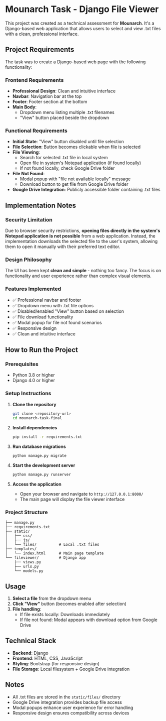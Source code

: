  # Mounarch Task - Django File Viewer

This project was created as a technical assessment for **Mounarch**. It's a Django-based web application that allows users to select and view .txt files with a clean, professional interface.

## Project Requirements

The task was to create a Django-based web page with the following functionality:

### Frontend Requirements
- **Professional Design**: Clean and intuitive interface
- **Navbar**: Navigation bar at the top
- **Footer**: Footer section at the bottom
- **Main Body**: 
  - Dropdown menu listing multiple .txt filenames
  - "View" button placed beside the dropdown

### Functional Requirements
- **Initial State**: "View" button disabled until file selection
- **File Selection**: Button becomes clickable when file is selected
- **File Viewing**: 
  - Search for selected .txt file in local system
  - Open file in system's Notepad application (if found locally)
  - If not found locally, check Google Drive folder
- **File Not Found**: 
  - Modal popup with "file not available locally" message
  - Download button to get file from Google Drive folder
- **Google Drive Integration**: Publicly accessible folder containing .txt files

## Implementation Notes

### Security Limitation
Due to browser security restrictions, **opening files directly in the system's Notepad application is not possible** from a web application. Instead, the implementation downloads the selected file to the user's system, allowing them to open it manually with their preferred text editor.

### Design Philosophy
The UI has been kept **clean and simple** - nothing too fancy. The focus is on functionality and user experience rather than complex visual elements.

### Features Implemented
- ✅ Professional navbar and footer
- ✅ Dropdown menu with .txt file options
- ✅ Disabled/enabled "View" button based on selection
- ✅ File download functionality
- ✅ Modal popup for file not found scenarios
- ✅ Responsive design
- ✅ Clean and intuitive interface

## How to Run the Project

### Prerequisites
- Python 3.8 or higher
- Django 4.0 or higher

### Setup Instructions

1. **Clone the repository**
   ```bash
   git clone <repository-url>
   cd mounarch-task-final
   ```

2. **Install dependencies**
   ```bash
   pip install -r requirements.txt
   ```

3. **Run database migrations**
   ```bash
   python manage.py migrate
   ```

4. **Start the development server**
   ```bash
   python manage.py runserver
   ```

5. **Access the application**
   - Open your browser and navigate to `http://127.0.0.1:8000/`
   - The main page will display the file viewer interface

### Project Structure
```
├── manage.py
├── requirements.txt
├── static/
│   ├── css/
│   ├── js/
│   └── files/          # Local .txt files
├── templates/
│   └── index.html      # Main page template
└── fileviewer/         # Django app
    ├── views.py
    ├── urls.py
    └── models.py
```

## Usage

1. **Select a file** from the dropdown menu
2. **Click "View"** button (becomes enabled after selection)
3. **File handling**:
   - If file exists locally: Downloads immediately
   - If file not found: Modal appears with download option from Google Drive

## Technical Stack

- **Backend**: Django
- **Frontend**: HTML, CSS, JavaScript
- **Styling**: Bootstrap (for responsive design)
- **File Storage**: Local filesystem + Google Drive integration

## Notes

- All .txt files are stored in the `static/files/` directory
- Google Drive integration provides backup file access
- Modal popups enhance user experience for error handling
- Responsive design ensures compatibility across devices 